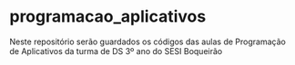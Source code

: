# programacao_aplicativos
Neste repositório serão guardados os códigos das aulas de Programação de Aplicativos da turma de DS 3º ano do SESI Boqueirão

